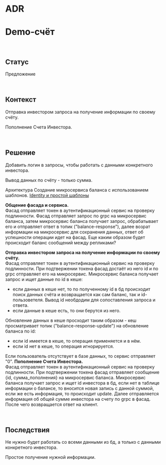 # ADR

# Demo-счёт

</br>

## Статус

Предложение

</br>

## Контекст

Отправка инвестором запроса на получение информации по своему счёту.

Пополнение Счета Инвестора.

</br>

## Решение

Добавить логин в запросы, чтобы работать с данными конкретного инвестора.

Вывод данных по счёту - только сумма.

Архитектура
Создание микросервиса баланса с использованием шаблонов.
[Identity и простой шаблоны](https://github.com/Calabonga/Microservice-Template/tree/master/AspNetCore%20v6.0/MinimalAPI)

**Общение фасада и сервиса.** </br>
Фасад отправляет токен в аутентификационный сервис на проверку подлинности. Фасад отправляет запрос по grpc на микросервис баланса, затем микросервис баланса получает запрос, обрабатывает его и отправляет ответ в топик ("balance-response"), далее возрат информации на микросервис для сохранения данных, ответ об успешности операции идет на фасад.
Еще каким образом будет происходит баланс сообщений между репликами?

**Отправка инвестором запроса на получение информации по своему счёту.** </br>
Фасад отправляет токен в аутентификационный сервис на проверку подлинности. При подтвержении токена фасад достаёт из него id и по grpc отправляет его на микросервис. Микросервис баланса получает запрос и ищет данные по id в кеше:

- если данных в кеше нет, то по полученному id в бд происходит поиск данных счёта и возвращается как сам баланс, так и id-пользоветеля. Вывод id необдодим для сопоставления запроса и ответа.
- если данные в кеше есть, то они берутся из него.

Обновление данных в кеше просходит таким образом - кеш просматривает топик ("balance-response-update") на обновление баланса по id:

- если id имеется в кеше, то операция применяется и в нём.
- если id нет в кеше, то операция игнорируется.

Если пользователь отсутствует в базе данных, то сервис отправляет "0".
**Пополнение Счета Инвестора.** </br>
Фасад отправляет токен в аутентификационный сервис на проверку подлинности. При подтвержении токена фасад отправляет сообщение {id, сумма_пополнения} на микросервис баланса.
Микросервис баланса получает запрос и ищет id инвестора в бд, если нет в таблице информации о балансе, то вносится новая запись с данной суммой, если же есть информация, то происходит update. Далее отправляется информация об общей сумме инвестора на счету по grpc в фасад. После чего возвращается ответ на клиент.

</br>

## Последствия

Не нужно будет работать со всеми данными из бд, а только с данными конкретного инвестора.

Простое получение нужной информации.
